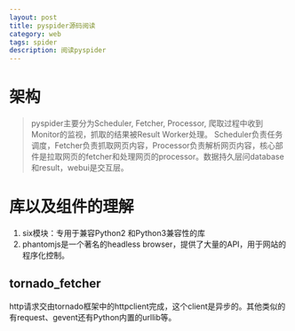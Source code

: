 ```yaml
---
layout: post
title: pyspider源码阅读
category: web
tags: spider
description: 阅读pyspider
---
```

# 架构
> pyspider主要分为Scheduler, Fetcher, Processor, 爬取过程中收到Monitor的监视，抓取的结果被Result Worker处理。
Scheduler负责任务调度，Fetcher负责抓取网页内容，Processor负责解析网页内容，核心部件是拉取网页的fetcher和处理网页的processor。数据持久层问database和result，webui是交互层。

# 库以及组件的理解
1. six模块：专用于兼容Python2 和Python3兼容性的库
2. phantomjs是一个著名的headless browser，提供了大量的API，用于网站的程序化控制。

## tornado_fetcher
http请求交由tornado框架中的httpclient完成，这个client是异步的。其他类似的有request、gevent还有Python内置的urllib等。
